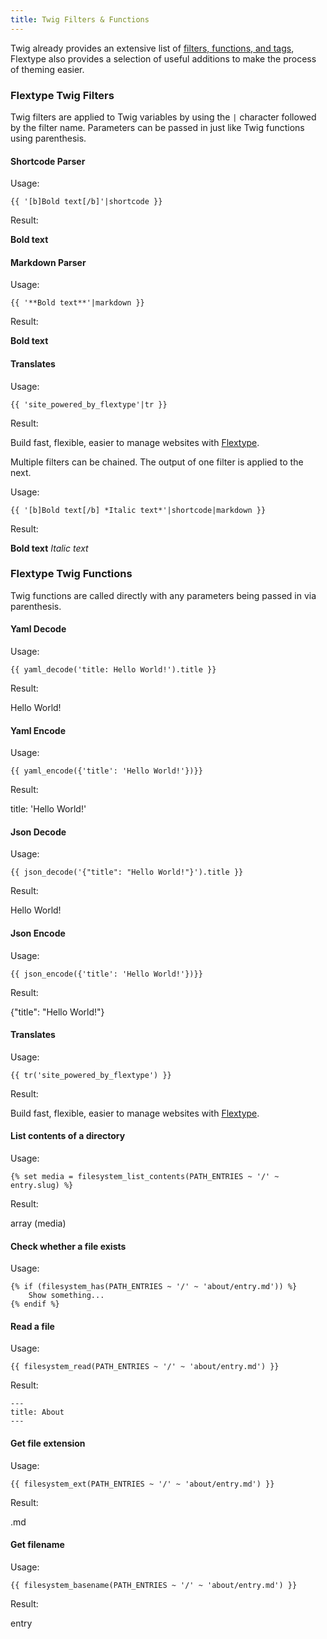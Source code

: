 ```yaml
---
title: Twig Filters & Functions
---
```


Twig already provides an extensive list of [filters, functions, and tags](https://twig.symfony.com/doc/2.x/), Flextype also provides a selection of useful additions to make the process of theming easier.

### Flextype Twig Filters

Twig filters are applied to Twig variables by using the `|` character followed by the filter name. Parameters can be passed in just like Twig functions using parenthesis.

#### Shortcode Parser

Usage:

    {{ '[b]Bold text[/b]'|shortcode }}
    

Result:

**Bold text**

#### Markdown Parser

Usage:

    {{ '**Bold text**'|markdown }}
    

Result:

**Bold text**

#### Translates

Usage:

    {{ 'site_powered_by_flextype'|tr }}
    

Result:

Build fast, flexible, easier to manage websites with
<a href="http://flextype.org">Flextype</a>.

Multiple filters can be chained. The output of one filter is applied to the next.

Usage:

    {{ '[b]Bold text[/b] *Italic text*'|shortcode|markdown }}
    

Result:

**Bold text** *Italic text*

### Flextype Twig Functions

Twig functions are called directly with any parameters being passed in via parenthesis.

#### Yaml Decode

Usage:

    {{ yaml_decode('title: Hello World!').title }}
    

Result:

Hello World!

#### Yaml Encode

Usage:

    {{ yaml_encode({'title': 'Hello World!'})}}
    

Result:

title: 'Hello World!'

#### Json Decode

Usage:

    {{ json_decode('{"title": "Hello World!"}').title }}
    

Result:

Hello World!

#### Json Encode

Usage:

    {{ json_encode({'title': 'Hello World!'})}}
    

Result:

{"title": "Hello World!"}

#### Translates

Usage:

    {{ tr('site_powered_by_flextype') }}
    

Result:

Build fast, flexible, easier to manage websites with
<a href="http://flextype.org">Flextype</a>.

#### List contents of a directory

Usage:

    {% set media = filesystem_list_contents(PATH_ENTRIES ~ '/' ~ entry.slug) %}
    

Result:

array (media)

#### Check whether a file exists

Usage:

    {% if (filesystem_has(PATH_ENTRIES ~ '/' ~ 'about/entry.md')) %}
        Show something...
    {% endif %}
    

#### Read a file

Usage:

    {{ filesystem_read(PATH_ENTRIES ~ '/' ~ 'about/entry.md') }}
    

Result:

    ---
    title: About
    ---
    

#### Get file extension

Usage:

    {{ filesystem_ext(PATH_ENTRIES ~ '/' ~ 'about/entry.md') }}
    

Result:

.md

#### Get filename

Usage:

    {{ filesystem_basename(PATH_ENTRIES ~ '/' ~ 'about/entry.md') }}
    

Result:

entry